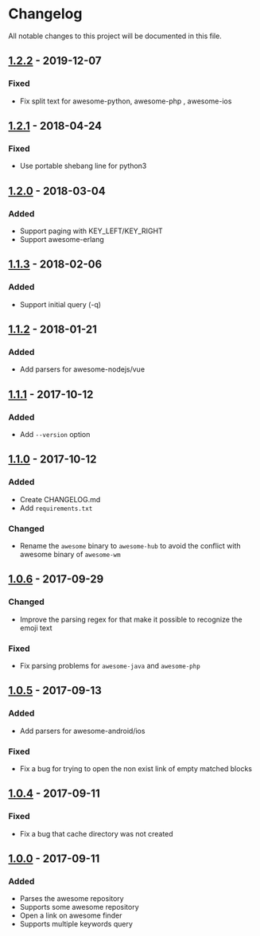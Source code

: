 # Changelog

All notable changes to this project will be documented in this file.

## [1.2.2](https://github.com/mingrammer/awesome-finder/releases/tag/v1.2.2) - 2019-12-07

### Fixed

- Fix split text for awesome-python, awesome-php , awesome-ios

## [1.2.1](https://github.com/mingrammer/awesome-finder/releases/tag/v1.2.1) - 2018-04-24

### Fixed

- Use portable shebang line for python3

## [1.2.0](https://github.com/mingrammer/awesome-finder/releases/tag/v1.2.0) - 2018-03-04

### Added

- Support paging with KEY_LEFT/KEY_RIGHT
- Support awesome-erlang

## [1.1.3](https://github.com/mingrammer/awesome-finder/releases/tag/v1.1.3) - 2018-02-06

### Added

- Support initial query (-q)

## [1.1.2](https://github.com/mingrammer/awesome-finder/releases/tag/v1.1.2) - 2018-01-21

### Added

- Add parsers for awesome-nodejs/vue

## [1.1.1](https://github.com/mingrammer/awesome-finder/releases/tag/v1.1.1) - 2017-10-12

### Added

- Add `--version` option

## [1.1.0](https://github.com/mingrammer/awesome-finder/releases/tag/v1.1.0) - 2017-10-12

### Added

* Create CHANGELOG.md
* Add `requirements.txt`

### Changed

* Rename the `awesome` binary to `awesome-hub` to avoid the conflict with awesome binary of `awesome-wm`

## [1.0.6](https://github.com/mingrammer/awesome-finder/releases/tag/v1.0.6) - 2017-09-29

### Changed

* Improve the parsing regex for that make it possible to recognize the emoji text

### Fixed

* Fix parsing problems for `awesome-java` and `awesome-php`

## [1.0.5](https://github.com/mingrammer/awesome-finder/releases/tag/v1.0.5) - 2017-09-13

### Added

* Add parsers for awesome-android/ios

### Fixed

* Fix a bug for trying to open the non exist link of empty matched blocks

## [1.0.4](https://github.com/mingrammer/awesome-finder/releases/tag/v1.0.4) - 2017-09-11

### Fixed

* Fix a bug that cache directory was not created


## [1.0.0](https://github.com/mingrammer/awesome-finder/releases/tag/v1.0.0) - 2017-09-11

### Added

* Parses the awesome repository
* Supports some awesome repository
* Open a link on awesome finder
* Supports multiple keywords query
